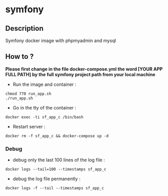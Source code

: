 # symfony

## Description

Symfony docker image with phpmyadmin and mysql

## How to ?

**Please first change in the file docker-compose.yml the word [YOUR APP FULL PATH] by the full symfony project path from your local machine**

- Run the image and container :

```shell
chmod 770 run_app.sh
./run_app.sh
```

- Go in the tty of the container :

```shell
docker exec -ti sf_app_c /bin/bash
```

- Restart server :

```shell
docker rm -f sf_app_c && docker-compose up -d
```

### Debug
 
- debug only the last 100 lines of the log file :

```shell
docker logs --tail=100 --timestamps sf_app_c
```

- debug the log file permanently :

```shell
docker logs -f --tail --timestamps sf_app_c
```
